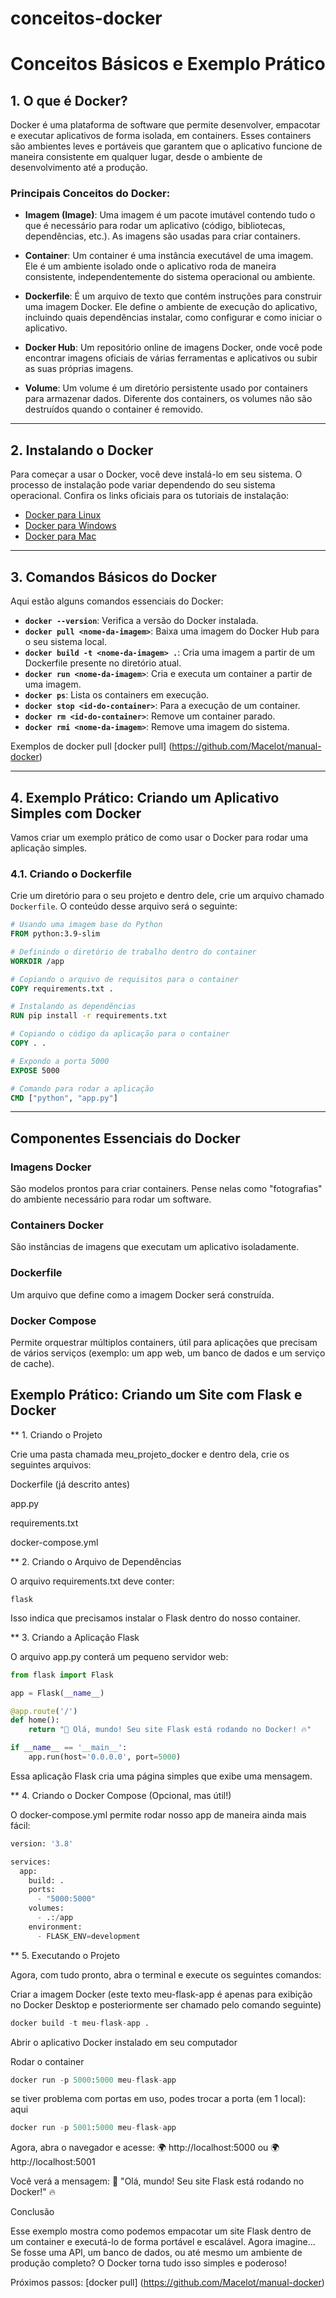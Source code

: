 # conceitos-docker

# Conceitos Básicos e Exemplo Prático

## 1. O que é Docker?

Docker é uma plataforma de software que permite desenvolver, empacotar e executar aplicativos de forma isolada, em containers. Esses containers são ambientes leves e portáveis que garantem que o aplicativo funcione de maneira consistente em qualquer lugar, desde o ambiente de desenvolvimento até a produção.

### Principais Conceitos do Docker:

- **Imagem (Image)**: Uma imagem é um pacote imutável contendo tudo o que é necessário para rodar um aplicativo (código, bibliotecas, dependências, etc.). As imagens são usadas para criar containers.

- **Container**: Um container é uma instância executável de uma imagem. Ele é um ambiente isolado onde o aplicativo roda de maneira consistente, independentemente do sistema operacional ou ambiente.

- **Dockerfile**: É um arquivo de texto que contém instruções para construir uma imagem Docker. Ele define o ambiente de execução do aplicativo, incluindo quais dependências instalar, como configurar e como iniciar o aplicativo.

- **Docker Hub**: Um repositório online de imagens Docker, onde você pode encontrar imagens oficiais de várias ferramentas e aplicativos ou subir as suas próprias imagens.

- **Volume**: Um volume é um diretório persistente usado por containers para armazenar dados. Diferente dos containers, os volumes não são destruídos quando o container é removido.

---

## 2. Instalando o Docker

Para começar a usar o Docker, você deve instalá-lo em seu sistema. O processo de instalação pode variar dependendo do seu sistema operacional. Confira os links oficiais para os tutoriais de instalação:

- [Docker para Linux](https://docs.docker.com/engine/install/)
- [Docker para Windows](https://docs.docker.com/desktop/install/windows-install/)
- [Docker para Mac](https://docs.docker.com/desktop/install/mac-install/)

---

## 3. Comandos Básicos do Docker

Aqui estão alguns comandos essenciais do Docker:

- **`docker --version`**: Verifica a versão do Docker instalada.
- **`docker pull <nome-da-imagem>`**: Baixa uma imagem do Docker Hub para o seu sistema local.
- **`docker build -t <nome-da-imagem> .`**: Cria uma imagem a partir de um Dockerfile presente no diretório atual.
- **`docker run <nome-da-imagem>`**: Cria e executa um container a partir de uma imagem.
- **`docker ps`**: Lista os containers em execução.
- **`docker stop <id-do-container>`**: Para a execução de um container.
- **`docker rm <id-do-container>`**: Remove um container parado.
- **`docker rmi <nome-da-imagem>`**: Remove uma imagem do sistema.

Exemplos de docker pull [docker pull] (https://github.com/Macelot/manual-docker)

---

## 4. Exemplo Prático: Criando um Aplicativo Simples com Docker

Vamos criar um exemplo prático de como usar o Docker para rodar uma aplicação simples.

### 4.1. Criando o Dockerfile

Crie um diretório para o seu projeto e dentro dele, crie um arquivo chamado `Dockerfile`. O conteúdo desse arquivo será o seguinte:

```Dockerfile
# Usando uma imagem base do Python
FROM python:3.9-slim

# Definindo o diretório de trabalho dentro do container
WORKDIR /app

# Copiando o arquivo de requisitos para o container
COPY requirements.txt .

# Instalando as dependências
RUN pip install -r requirements.txt

# Copiando o código da aplicação para o container
COPY . .

# Expondo a porta 5000
EXPOSE 5000

# Comando para rodar a aplicação
CMD ["python", "app.py"]
```

-------

## Componentes Essenciais do Docker

### Imagens Docker

São modelos prontos para criar containers. Pense nelas como "fotografias" do ambiente necessário para rodar um software.

### Containers Docker

São instâncias de imagens que executam um aplicativo isoladamente.

### Dockerfile

Um arquivo que define como a imagem Docker será construída.

### Docker Compose

Permite orquestrar múltiplos containers, útil para aplicações que precisam de vários serviços (exemplo: um app web, um banco de dados e um serviço de cache).


## Exemplo Prático: Criando um Site com Flask e Docker

** 1. Criando o Projeto

Crie uma pasta chamada meu_projeto_docker e dentro dela, crie os seguintes arquivos:

Dockerfile (já descrito antes)

app.py

requirements.txt

docker-compose.yml


** 2. Criando o Arquivo de Dependências

O arquivo requirements.txt deve conter:
```
flask
```
Isso indica que precisamos instalar o Flask dentro do nosso container.

** 3. Criando a Aplicação Flask

O arquivo app.py conterá um pequeno servidor web:
```python
from flask import Flask

app = Flask(__name__)

@app.route('/')
def home():
    return "🚀 Olá, mundo! Seu site Flask está rodando no Docker! 🔥"

if __name__ == '__main__':
    app.run(host='0.0.0.0', port=5000)
```

Essa aplicação Flask cria uma página simples que exibe uma mensagem.

** 4. Criando o Docker Compose (Opcional, mas útil!)

O docker-compose.yml permite rodar nosso app de maneira ainda mais fácil:
```python
version: '3.8'

services:
  app:
    build: .
    ports:
      - "5000:5000"
    volumes:
      - .:/app
    environment:
      - FLASK_ENV=development
```

** 5. Executando o Projeto

Agora, com tudo pronto, abra o terminal e execute os seguintes comandos:

Criar a imagem Docker (este texto meu-flask-app é apenas para exibição no Docker Desktop e posteriormente ser chamado pelo comando seguinte)
```python
docker build -t meu-flask-app .
```
Abrir o aplicativo Docker instalado em seu computador

Rodar o container
```python
docker run -p 5000:5000 meu-flask-app
```

se tiver problema com portas em uso, podes trocar a porta (em 1 local):
aqui
```python
docker run -p 5001:5000 meu-flask-app
```


Agora, abra o navegador e acesse:
🌍 http://localhost:5000 
ou
🌍 http://localhost:5001

Você verá a mensagem:
🚀 "Olá, mundo! Seu site Flask está rodando no Docker!" 🔥

Conclusão

Esse exemplo mostra como podemos empacotar um site Flask dentro de um container e executá-lo de forma portável e escalável. Agora imagine... Se fosse uma API, um banco de dados, ou até mesmo um ambiente de produção completo? O Docker torna tudo isso simples e poderoso!


Próximos passos: [docker pull] (https://github.com/Macelot/manual-docker)
